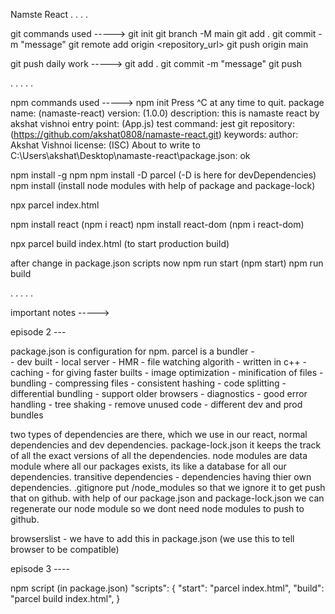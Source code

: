 Namste React
.
.
.
.



git commands used ----->
git init
git branch -M main
git add . 
git commit -m "message"
git remote add origin <repository_url>
git push origin main




git push daily work ----->
git add .
git commit -m "message"
git push





.
.
.
.
.



npm commands used ----->
npm init
Press ^C at any time to quit.
package name: (namaste-react)
version: (1.0.0)
description: this is namaste react by akshat vishnoi
entry point: (App.js)
test command: jest
git repository: (https://github.com/akshat0808/namaste-react.git)
keywords: 
author: Akshat Vishnoi
license: (ISC)
About to write to C:\Users\akshat\Desktop\namaste-react\package.json:
ok

npm install -g npm
npm install -D parcel (-D is here for devDependencies)
npm install (install node modules with help of package and package-lock)

npx parcel index.html

npm install react (npm i react)
npm install react-dom (npm i react-dom)

npx parcel build index.html (to start production build)

after change in package.json scripts now 
npm run start (npm start)
npm run build



.
.
.
.
.


important notes ----->

episode 2 ---

package.json is configuration for npm.
parcel is a bundler -  
        - dev built
        - local server
        - HMR
        - file watching algorith - written in c++
        - caching - for giving faster builts
        - image optimization 
        - minification of files
        - bundling
        - compressing files
        - consistent hashing
        - code splitting
        - differential bundling - support older browsers 
        - diagnostics
        - good error handling
        - tree shaking - remove unused code
        - different dev and prod bundles

two types of dependencies are there, which we use in our react, normal dependencies and dev dependencies.
package-lock.json it keeps the track of all the exact versions of all the dependencies.
node modules are data module where all our packages exists, its like a database for all our dependencies.
transitive dependencies - dependencies having thier own dependencies.
.gitignore put /node_modules so that we ignore it to get push that on github.
with help of our package.json and package-lock.json we can regenerate our node module so we dont need node modules to push to github.

browserslist - we have to add this in package.json (we use this to tell browser to be compatible)



episode 3 ----

npm script (in package.json)
  "scripts": {
    "start": "parcel index.html",
    "build": "parcel build index.html",
  }
